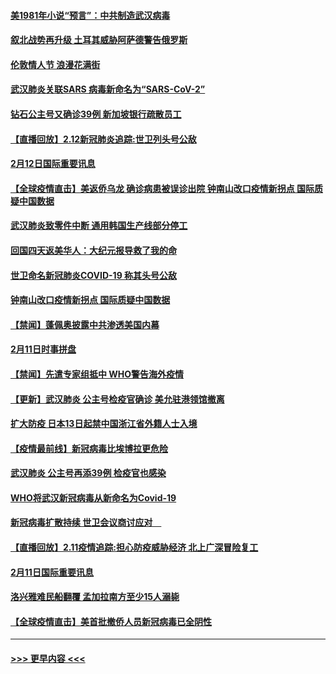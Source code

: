 #### [美1981年小说“预言”：中共制造武汉病毒](../pages/prog202/a102775980.md?t=02131002) 
#### [叙北战势再升级 土耳其威胁阿萨德警告俄罗斯](../pages/prog202/a102775904.md?t=02131002) 
#### [伦敦情人节 浪漫花满街](../pages/prog202/a102775786.md?t=02131002) 
#### [武汉肺炎关联SARS 病毒新命名为“SARS-CoV-2”](../pages/prog202/a102775719.md?t=02131002) 
#### [钻石公主号又确诊39例 新加坡银行疏散员工](../pages/prog202/a102775691.md?t=02131002) 
#### [【直播回放】2.12新冠肺炎追踪:世卫列头号公敌](../pages/prog202/a102775541.md?t=02131002) 
#### [2月12日国际重要讯息](../pages/prog202/a102775437.md?t=02131002) 
#### [【全球疫情直击】美返侨乌龙 确诊病患被误诊出院 钟南山改口疫情新拐点 国际质疑中国数据](../pages/prog202/a102775378.md?t=02131002) 
#### [武汉肺炎致零件中断 通用韩国生产线部分停工](../pages/prog202/a102775365.md?t=02131002) 
#### [回国四天返美华人：大纪元报导救了我的命](../pages/prog202/a102775342.md?t=02131002) 
#### [世卫命名新冠肺炎COVID-19 称其头号公敌](../pages/prog202/a102775196.md?t=02131002) 
#### [钟南山改口疫情新拐点 国际质疑中国数据](../pages/prog202/a102775178.md?t=02131002) 
#### [【禁闻】蓬佩奥披露中共渗透美国内幕](../pages/prog202/a102775129.md?t=02131002) 
#### [2月11日时事拼盘](../pages/prog202/a102775140.md?t=02131002) 
#### [【禁闻】先遣专家组抵中 WHO警告海外疫情](../pages/prog202/a102775112.md?t=02131002) 
#### [【更新】武汉肺炎 公主号检疫官确诊 美允驻港领馆撤离](../pages/prog202/a102770740.md?t=02131002) 
#### [扩大防疫 日本13日起禁中国浙江省外籍人士入境](../pages/prog202/a102775051.md?t=02131002) 
#### [【疫情最前线】新冠病毒比埃博拉更危险](../pages/prog202/a102775043.md?t=02131002) 
#### [武汉肺炎 公主号再添39例 检疫官也感染](../pages/prog202/a102775031.md?t=02131002) 
#### [WHO将武汉新冠病毒从新命名为Covid-19](../pages/prog202/a102774891.md?t=02131002) 
#### [新冠病毒扩散持续 世卫会议商讨应对　](../pages/prog202/a102774850.md?t=02131002) 
#### [【直播回放】2.11疫情追踪:担心防疫威胁经济 北上广深冒险复工](../pages/prog202/a102774741.md?t=02131002) 
#### [2月11日国际重要讯息](../pages/prog202/a102774621.md?t=02131002) 
#### [洛兴雅难民船翻覆 孟加拉南方至少15人溺毙](../pages/prog202/a102774586.md?t=02131002) 
#### [【全球疫情直击】美首批撤侨人员新冠病毒已全阴性](../pages/prog202/a102774523.md?t=02131002) 

----
#### [ >>> 更早内容 <<< ](../indexes/prog202-earlier.md)
